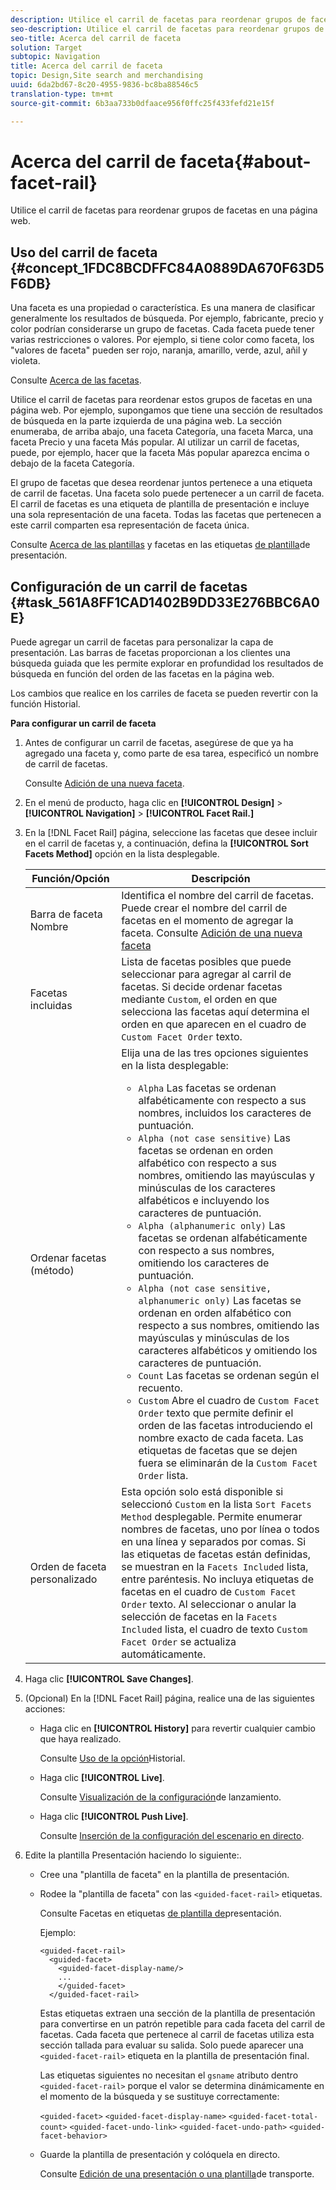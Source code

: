 ```yaml
---
description: Utilice el carril de facetas para reordenar grupos de facetas en una página web.
seo-description: Utilice el carril de facetas para reordenar grupos de facetas en una página web.
seo-title: Acerca del carril de faceta
solution: Target
subtopic: Navigation
title: Acerca del carril de faceta
topic: Design,Site search and merchandising
uuid: 6da2bd67-8c20-4955-9836-bc8ba88546c5
translation-type: tm+mt
source-git-commit: 6b3aa733b0dfaace956f0ffc25f433fefd21e15f

---
```



# Acerca del carril de faceta{#about-facet-rail}

Utilice el carril de facetas para reordenar grupos de facetas en una página web.

## Uso del carril de faceta {#concept_1FDC8BCDFFC84A0889DA670F63D5F6DB}

Una faceta es una propiedad o característica. Es una manera de clasificar generalmente los resultados de búsqueda. Por ejemplo, fabricante, precio y color podrían considerarse un grupo de facetas. Cada faceta puede tener varias restricciones o valores. Por ejemplo, si tiene color como faceta, los &quot;valores de faceta&quot; pueden ser rojo, naranja, amarillo, verde, azul, añil y violeta.

Consulte [Acerca de las facetas](../c-about-design-menu/c-about-facets.md#concept_FA912B3B41EE493DB2F492D188457FF5).

Utilice el carril de facetas para reordenar estos grupos de facetas en una página web. Por ejemplo, supongamos que tiene una sección de resultados de búsqueda en la parte izquierda de una página web. La sección enumeraba, de arriba abajo, una faceta Categoría, una faceta Marca, una faceta Precio y una faceta Más popular. Al utilizar un carril de facetas, puede, por ejemplo, hacer que la faceta Más popular aparezca encima o debajo de la faceta Categoría.

El grupo de facetas que desea reordenar juntos pertenece a una etiqueta de carril de facetas. Una faceta solo puede pertenecer a un carril de faceta. El carril de facetas es una etiqueta de plantilla de presentación e incluye una sola representación de una faceta. Todas las facetas que pertenecen a este carril comparten esa representación de faceta única.

Consulte [Acerca de las plantillas](../c-about-design-menu/c-about-templates.md#concept_06EB481B14864E18A8AE2BCD1D6EF0B5) y facetas en las etiquetas [de plantilla](../c-appendices/c-templates.md#reference_F1BBF616BCEC4AD7B2548ECD3CA74C64)de presentación.

## Configuración de un carril de facetas {#task_561A8FF1CAD1402B9DD33E276BBC6A0E}

Puede agregar un carril de facetas para personalizar la capa de presentación. Las barras de facetas proporcionan a los clientes una búsqueda guiada que les permite explorar en profundidad los resultados de búsqueda en función del orden de las facetas en la página web.

<!-- 

t_configuring_facet_rail.xml

-->

Los cambios que realice en los carriles de faceta se pueden revertir con la función Historial.

**Para configurar un carril de faceta**

1. Antes de configurar un carril de facetas, asegúrese de que ya ha agregado una faceta y, como parte de esa tarea, especificó un nombre de carril de facetas.

   Consulte [Adición de una nueva faceta](../c-about-design-menu/c-about-facets.md#task_FC07BFFA62CA4B718D6CBF4F2855C89B).
1. En el menú de producto, haga clic en **[!UICONTROL Design]** > **[!UICONTROL Navigation]** > **[!UICONTROL Facet Rail.]**
1. En la [!DNL Facet Rail] página, seleccione las facetas que desee incluir en el carril de facetas y, a continuación, defina la **[!UICONTROL Sort Facets Method]** opción en la lista desplegable.

   <!-- 
   r_facet_rail_options.xml
   -->

   | Función/Opción | Descripción |
   |--- |--- |
   | Barra de faceta Nombre | Identifica el nombre del carril de facetas.  Puede crear el nombre del carril de facetas en el momento de agregar la faceta.  Consulte [Adición de una nueva faceta](../c-about-design-menu/c-about-facets.md#task_FC07BFFA62CA4B718D6CBF4F2855C89B) |
   | Facetas incluidas | Lista de facetas posibles que puede seleccionar para agregar al carril de facetas.  Si decide ordenar facetas mediante `Custom`, el orden en que selecciona las facetas aquí determina el orden en que aparecen en el cuadro de `Custom Facet Order` texto. |
   | Ordenar facetas (método) | Elija una de las tres opciones siguientes en la lista desplegable:<ul><li>`Alpha` Las facetas se ordenan alfabéticamente con respecto a sus nombres, incluidos los caracteres de puntuación.</li><li>`Alpha (not case sensitive)` Las facetas se ordenan en orden alfabético con respecto a sus nombres, omitiendo las mayúsculas y minúsculas de los caracteres alfabéticos e incluyendo los caracteres de puntuación. </li><li>`Alpha (alphanumeric only)` Las facetas se ordenan alfabéticamente con respecto a sus nombres, omitiendo los caracteres de puntuación. </li><li>`Alpha (not case sensitive, alphanumeric only)` Las facetas se ordenan en orden alfabético con respecto a sus nombres, omitiendo las mayúsculas y minúsculas de los caracteres alfabéticos y omitiendo los caracteres de puntuación. </li><li>`Count` Las facetas se ordenan según el recuento. </li><li>`Custom` Abre el cuadro de `Custom Facet Order` texto que permite definir el orden de las facetas introduciendo el nombre exacto de cada faceta. Las etiquetas de facetas que se dejen fuera se eliminarán de la `Custom Facet Order` lista.</li></ul> |
   | Orden de faceta personalizado | Esta opción solo está disponible si seleccionó `Custom` en la lista `Sort Facets Method` desplegable.  Permite enumerar nombres de facetas, uno por línea o todos en una línea y separados por comas. Si las etiquetas de facetas están definidas, se muestran en la `Facets Included` lista, entre paréntesis.  No incluya etiquetas de facetas en el cuadro de `Custom Facet Order` texto.  Al seleccionar o anular la selección de facetas en la `Facets Included` lista, el cuadro de texto `Custom Facet Order` se actualiza automáticamente. |

1. Haga clic **[!UICONTROL Save Changes]**.
1. (Opcional) En la [!DNL Facet Rail] página, realice una de las siguientes acciones:

   * Haga clic en **[!UICONTROL History]** para revertir cualquier cambio que haya realizado.

      Consulte [Uso de la opción](../t-using-the-history-option.md#task_70DD3F87A67242BBBD2CB27156F43002)Historial.

   * Haga clic **[!UICONTROL Live]**.

      Consulte [Visualización de la configuración](../c-about-staging.md#task_401A0EBDB5DB4D4CA933CBA7BECDC10F)de lanzamiento.

   * Haga clic **[!UICONTROL Push Live]**.

      Consulte [Inserción de la configuración del escenario en directo](../c-about-staging.md#task_44306783B4C0408AAA58B471DAF2D9A4).

1. Edite la plantilla Presentación haciendo lo siguiente:.

   * Cree una &quot;plantilla de faceta&quot; en la plantilla de presentación.
   * Rodee la &quot;plantilla de faceta&quot; con las `<guided-facet-rail>` etiquetas.

      Consulte Facetas en etiquetas [de plantilla de](../c-appendices/c-templates.md#reference_F1BBF616BCEC4AD7B2548ECD3CA74C64)presentación.

      Ejemplo:

      ```
      <guided-facet-rail>
        <guided-facet>
          <guided-facet-display-name/>
          ...
          </guided-facet>
        </guided-facet-rail>
      ```

      Estas etiquetas extraen una sección de la plantilla de presentación para convertirse en un patrón repetible para cada faceta del carril de facetas. Cada faceta que pertenece al carril de facetas utiliza esta sección tallada para evaluar su salida. Solo puede aparecer una `<guided-facet-rail>` etiqueta en la plantilla de presentación final.

      Las etiquetas siguientes no necesitan el `gsname` atributo dentro `<guided-facet-rail>` porque el valor se determina dinámicamente en el momento de la búsqueda y se sustituye correctamente:

      `<guided-facet>`
      `<guided-facet-display-name>`
      `<guided-facet-total-count>`
      `<guided-facet-undo-link>`
      `<guided-facet-undo-path>`
      `<guided-facet-behavior>`

   * Guarde la plantilla de presentación y colóquela en directo.

      Consulte [Edición de una presentación o una plantilla](../c-about-design-menu/c-about-templates.md#task_800E0E2265C34C028C92FEB5A1243EC3)de transporte.
